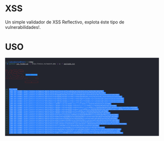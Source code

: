 # XSS
Un simple validador de XSS Reflectivo, explota éste tipo de vulnerabilidades!.
# USO
![Funcionamiento de la herramienta](https://github.com/CyberPhant0m/XSS/blob/main/image/xss.png)
